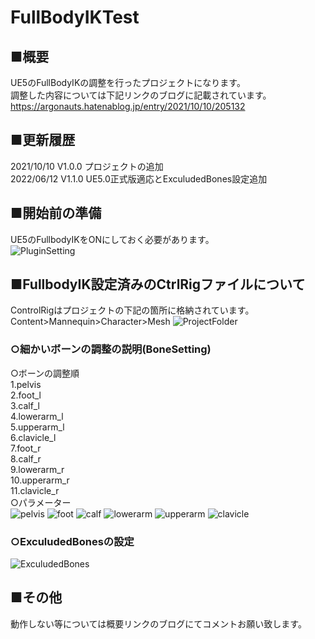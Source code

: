 # FullBodyIKTest
## ■概要
UE5のFullBodyIKの調整を行ったプロジェクトになります。  
調整した内容については下記リンクのブログに記載されています。  
<https://argonauts.hatenablog.jp/entry/2021/10/10/205132>

## ■更新履歴
2021/10/10 V1.0.0 プロジェクトの追加  
2022/06/12 V1.1.0 UE5.0正式版適応とExculudedBones設定追加


## ■開始前の準備
UE5のFullbodyIKをONにしておく必要があります。  
![PluginSetting](https://cdn-ak.f.st-hatena.com/images/fotolife/y/yoshikata1990/20210713/20210713214523.jpg)

## ■FullbodyIK設定済みのCtrlRigファイルについて
ControlRigはプロジェクトの下記の箇所に格納されています。  
Content>Mannequin>Character>Mesh
![ProjectFolder](https://cdn-ak.f.st-hatena.com/images/fotolife/y/yoshikata1990/20211010/20211010200651.png)  

### ○細かいボーンの調整の説明(BoneSetting)
○ボーンの調整順  
1.pelvis  
2.foot_l  
3.calf_l  
4.lowerarm_l  
5.upperarm_l  
6.clavicle_l  
7.foot_r  
8.calf_r  
9.lowerarm_r  
10.upperarm_r  
11.clavicle_r    
○パラメーター  
![pelvis](https://cdn-ak.f.st-hatena.com/images/fotolife/y/yoshikata1990/20211010/20211010152623.png)
![foot](https://cdn-ak.f.st-hatena.com/images/fotolife/y/yoshikata1990/20211010/20211010170231.png)
![calf](https://cdn-ak.f.st-hatena.com/images/fotolife/y/yoshikata1990/20211010/20211010165943.png)
![lowerarm](https://cdn-ak.f.st-hatena.com/images/fotolife/y/yoshikata1990/20211010/20211010203509.png)
![upperarm](https://cdn-ak.f.st-hatena.com/images/fotolife/y/yoshikata1990/20211010/20211010174630.png)
![clavicle](https://cdn-ak.f.st-hatena.com/images/fotolife/y/yoshikata1990/20211010/20211010175830.png)

### ○ExculudedBonesの設定
![ExculudedBones](https://cdn-ak.f.st-hatena.com/images/fotolife/y/yoshikata1990/20220612/20220612121741.png)

## ■その他
動作しない等については概要リンクのブログにてコメントお願い致します。